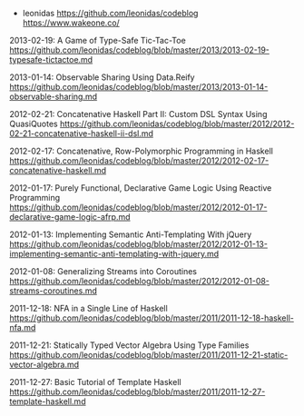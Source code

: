 

* leonidas
https://github.com/leonidas/codeblog
https://www.wakeone.co/

2013-02-19: A Game of Type-Safe Tic-Tac-Toe
https://github.com/leonidas/codeblog/blob/master/2013/2013-02-19-typesafe-tictactoe.md

2013-01-14: Observable Sharing Using Data.Reify
https://github.com/leonidas/codeblog/blob/master/2013/2013-01-14-observable-sharing.md

2012-02-21: Concatenative Haskell Part II: Custom DSL Syntax Using QuasiQuotes
https://github.com/leonidas/codeblog/blob/master/2012/2012-02-21-concatenative-haskell-ii-dsl.md

2012-02-17: Concatenative, Row-Polymorphic Programming in Haskell
https://github.com/leonidas/codeblog/blob/master/2012/2012-02-17-concatenative-haskell.md

2012-01-17: Purely Functional, Declarative Game Logic Using Reactive Programming
https://github.com/leonidas/codeblog/blob/master/2012/2012-01-17-declarative-game-logic-afrp.md

2012-01-13: Implementing Semantic Anti-Templating With jQuery
https://github.com/leonidas/codeblog/blob/master/2012/2012-01-13-implementing-semantic-anti-templating-with-jquery.md

2012-01-08: Generalizing Streams into Coroutines
https://github.com/leonidas/codeblog/blob/master/2012/2012-01-08-streams-coroutines.md

2011-12-18: NFA in a Single Line of Haskell
https://github.com/leonidas/codeblog/blob/master/2011/2011-12-18-haskell-nfa.md

2011-12-21: Statically Typed Vector Algebra Using Type Families
https://github.com/leonidas/codeblog/blob/master/2011/2011-12-21-static-vector-algebra.md

2011-12-27: Basic Tutorial of Template Haskell
https://github.com/leonidas/codeblog/blob/master/2011/2011-12-27-template-haskell.md
